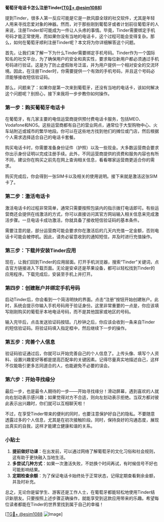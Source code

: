 **葡萄牙电话卡怎么注册Tinder[[TG💪+ @esim1088](https://t.me/s/esim1088)]**

提到Tinder，很多人第一反应可能是它是一款风靡全球的社交软件，尤其是年轻人用来寻找恋爱对象的神器。然而，对于那些刚到葡萄牙或者计划前往葡萄牙的人来说，注册Tinder却可能成为一件让人头疼的事情。毕竟，Tinder需要绑定手机号码才能正常使用，而如果你没有当地的电话卡，这个过程可能会变得复杂。那么，如何在葡萄牙顺利注册Tinder呢？本文将为你详细解答这个问题。

首先，让我们来了解一下为什么Tinder需要绑定手机号码。Tinder作为一个国际知名的社交平台，为了确保用户的安全和真实性，要求每位新用户都必须通过手机号码进行验证。这是为了防止虚假账号泛滥，并为用户提供一个相对安全的交流环境。因此，在注册Tinder时，你需要提供一个有效的手机号码，并且这个号码必须能够接收短信验证码。

那么，问题来了：如果你是第一次来到葡萄牙，还没有当地的电话卡，该如何解决这个问题呢？别担心，接下来我将一步步教你如何操作。

### 第一步：购买葡萄牙电话卡

在葡萄牙，有几家主要的电信运营商提供预付费电话卡服务，包括MEO、Vodafone和NOS。这些运营商都有自己的营业网点，通常位于大型购物中心、火车站附近或城市的繁华地段。你可以在这些地方找到他们的摊位或门店，然后根据个人需求选择适合自己的电话卡套餐。

购买电话卡时，你需要准备身份证件（护照）以及一些现金。大多数运营商会要求你出示身份证明以完成注册手续。此外，不同运营商提供的资费和服务内容也有所不同，建议你在购买之前先在网上查询相关信息，看看哪家运营商更适合你的需求。

购买完成后，你会得到一张SIM卡以及相关的使用说明。接下来就是激活这张SIM卡了。

### 第二步：激活电话卡

激活电话卡的过程非常简单，通常只需要按照包装内的指示拨打电话即可。有些运营商还会提供在线激活的方式，你可以直接访问其官方网站输入相关信息来完成激活步骤。一旦电话卡成功激活，你就具备了接收短信验证码的基本条件。

需要注意的是，部分运营商可能会要求你在激活后的几天内充值一定金额，否则电话卡可能会被停机。因此，请务必留意收到的通知短信，并及时进行充值操作。

### 第三步：下载并安装Tinder应用

现在，让我们回到Tinder的应用层面。打开手机浏览器，搜索“Tinder”关键词，点击官方链接进入下载页面。无论是安卓还是苹果设备，都可以轻松找到Tinder的应用程序。下载完成后，安装至手机上并打开。

### 第四步：创建账户并绑定手机号码

启动Tinder后，你会看到一个简洁明快的界面。点击“注册”按钮开始创建账户。此时，系统会提示你输入手机号码用于验证身份。这里非常重要的一点是，你应该填写刚刚购买的葡萄牙本地电话号码，而不是其他国家或地区的号码。

输入完毕后，点击发送验证码按钮。几秒钟之后，你应该会收到一条来自Tinder的短信验证码。将验证码填入指定框中，然后继续下一步的操作。

### 第五步：完善个人信息

验证码验证通过后，你就可以开始完善自己的个人信息了。上传头像、填写个人资料、设置兴趣爱好等都是提高匹配率的关键因素。记得尽量真实地描述自己，这样不仅能吸引更多志同道合的人，也能避免不必要的误会。

### 第六步：开始寻找缘分

最后一步，也是最令人期待的一步——开始寻找缘分！滑动屏幕，遇到喜欢的人就向右划动表示感兴趣；如果觉得对方不合适，则向左划动表示拒绝。当双方都对彼此表示出兴趣时，你们就可以互相聊天啦！

不过，在享受Tinder带来的便利的同时，也要注意保护好自己的隐私。不要随意透露过多的个人信息，尤其是在初次接触阶段。同时，保持良好的沟通态度，展现出真实的自我，这样才能建立健康和谐的关系。

### 小贴士

1. **提前做好功课**：在出发前，可以通过网络了解葡萄牙的文化习俗和社会规则，这有助于更快融入当地生活。
2. **多尝试几种方式**：如果一次激活失败，不妨换个时间再试，有时候信号不好也可能影响结果。
3. **定期检查余额**：为了保证电话卡始终处于正常状态，记得定期查看剩余金额，并及时补充。

总之，无论你是留学生、游客还是工作人士，在葡萄牙都能轻松地使用Tinder结识新朋友。只要按照上述步骤正确操作，就能享受到这款应用带来的乐趣。希望每位读者都能在Tinder的世界里找到属于自己的幸福！

[[TG💪+ @esim1088](https://t.me/s/esim1088) ![Image](https://i.postimg.cc/4NQfJmqS/Snipaste-2025-05-13-00-14-12.png)]